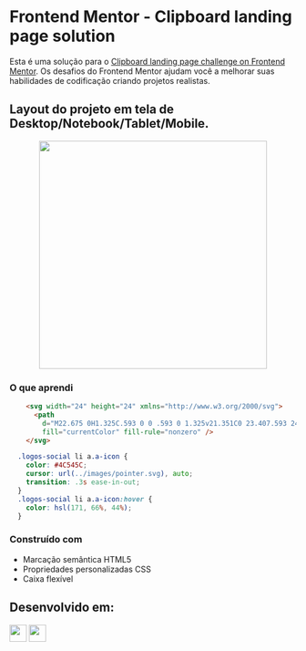 # Frontend Mentor - Clipboard landing page solution

Esta é uma solução para o [Clipboard landing page challenge on Frontend Mentor](https://www.frontendmentor.io/challenges/clipboard-landing-page-5cc9bccd6c4c91111378ecb9). 
Os desafios do Frontend Mentor ajudam você a melhorar suas habilidades de codificação criando projetos realistas.

## Layout do projeto em tela de Desktop/Notebook/Tablet/Mobile.

<div align="center">

  <img src="https://github.com/HumbertoFox/repository/assets/126817628/f60c8fc8-2656-4728-957c-31c26431383d" width="400px"/>

</div>

### O que aprendi

```html
    <svg width="24" height="24" xmlns="http://www.w3.org/2000/svg">
      <path
        d="M22.675 0H1.325C.593 0 0 .593 0 1.325v21.351C0 23.407.593 24 1.325 24H12.82v-9.294H9.692v-3.622h3.128V8.413c0-3.1 1.893-4.788 4.659-4.788 1.325 0 2.463.099 2.795.143v3.24l-1.918.001c-1.504 0-1.795.715-1.795 1.763v2.313h3.587l-.467 3.622h-3.12V24h6.116c.73 0 1.323-.593 1.323-1.325V1.325C24 .593 23.407 0 22.675 0z"
        fill="currentColor" fill-rule="nonzero" />
    </svg>
```

```css
  .logos-social li a.a-icon {
    color: #4C545C;
    cursor: url(../images/pointer.svg), auto;
    transition: .3s ease-in-out;
  }
  .logos-social li a.a-icon:hover {
    color: hsl(171, 66%, 44%);
  }
```

### Construído com

- Marcação semântica HTML5
- Propriedades personalizadas CSS
- Caixa flexível
## Desenvolvido em:

<div>
  <img src="https://cdn.jsdelivr.net/gh/devicons/devicon/icons/html5/html5-original.svg" width="30px"/>
  <img src="https://cdn.jsdelivr.net/gh/devicons/devicon/icons/css3/css3-original.svg" width="30px"/>
</div>
